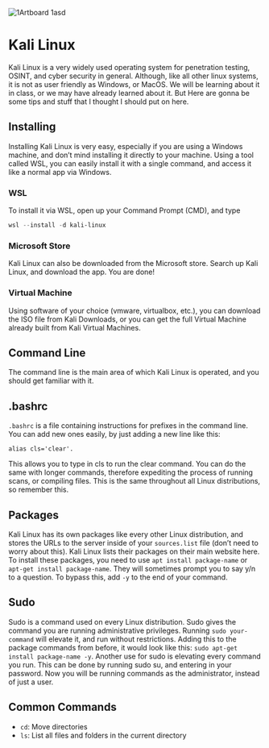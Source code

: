 ![1Artboard 1asd](https://github.com/user-attachments/assets/62e37d9c-74db-4ead-a9e9-7b223b553b9e)

# Kali Linux

Kali Linux is a very widely used operating system for penetration testing, OSINT, and cyber security in general. Although, like all other linux systems, it is not as user friendly as Windows, or MacOS. We will be learning about it in class, or we may have already learned about it. But Here are gonna be some tips and stuff that I thought I should put on here.	

## Installing

Installing Kali Linux is very easy, especially if you are using a Windows machine, and don’t mind installing it directly to your machine. Using a tool called WSL, you can easily install it with a single command, and access it like a normal app via Windows.

### WSL

To install it via WSL, open up your Command Prompt (CMD), and type 

```powershell
wsl --install -d kali-linux
```

### Microsoft Store

Kali Linux can also be downloaded from the Microsoft store. Search up Kali Linux, and download the app. You are done!

### Virtual Machine

Using software of your choice (vmware, virtualbox, etc.), you can download the ISO file from Kali Downloads, or you can get the full Virtual Machine already built from Kali Virtual Machines.

## Command Line

The command line is the main area of which Kali Linux is operated, and you should get familiar with it.
	
## .bashrc

`.bashrc` is a file containing instructions for prefixes in the command line. You can add new ones easily, by just adding a new line like this:

```bashrc
alias cls='clear'.
```

This allows you to type in cls to run the clear command. You can do the same with longer commands, therefore expediting the process of running scans, or compiling files.
This is the same throughout all Linux distributions, so remember this.

## Packages

Kali Linux has its own packages like every other Linux distribution, and stores the URLs to the server inside of your `sources.list` file (don’t need to worry about this). Kali Linux lists their packages on their main website here.
To install these packages, you need to use `apt install package-name` or `apt-get install package-name`. They will sometimes prompt you to say y/n to a question. To bypass this, add `-y` to the end of your command.

## Sudo

Sudo is a command used on every Linux distribution. Sudo gives the command you are running administrative privileges. Running `sudo your-command` will elevate it, and run without restrictions. Adding this to the package commands from before, it would look like this: `sudo apt-get install package-name -y`.
Another use for sudo is elevating every command you run. This can be done by running sudo su, and entering in your password. Now you will be running commands as the administrator, instead of just a user.

## Common Commands

- `cd`: Move directories
- `ls`: List all files and folders in the current directory
